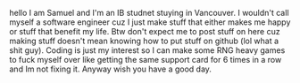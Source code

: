 hello I am Samuel and I'm an IB studnet stuying in Vancouver. I wouldn't call myself a software engineer cuz I just make stuff that either makes me happy or stuff that benefit my life. Btw don't expect me to post stuff on here cuz making stuff doesn't mean knowing how to put stuff on github (lol what a shit guy). Coding is just my interest so I can make some RNG heavy games to fuck myself over like getting the same support card for 6 times in a row and Im not fixing it. Anyway wish you have a good day.

<!--
**StarrryNight/StarrryNight** is a ✨ _special_ ✨ repository because its `README.md` (this file) appears on your GitHub profile.

Here are some ideas to get you started:

- 🔭 I’m currently working on ...
- 🌱 I’m currently learning ...
- 👯 I’m looking to collaborate on ...
- 🤔 I’m looking for help with ...
- 💬 Ask me about ...
- 📫 How to reach me: ...
- 😄 Pronouns: ...
- ⚡ Fun fact: ...
-->
